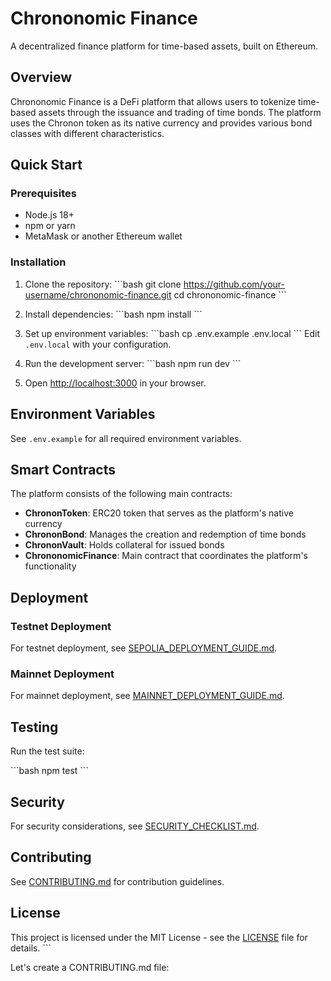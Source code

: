 # Chrononomic Finance

A decentralized finance platform for time-based assets, built on Ethereum.

## Overview

Chrononomic Finance is a DeFi platform that allows users to tokenize time-based assets through the issuance and trading of time bonds. The platform uses the Chronon token as its native currency and provides various bond classes with different characteristics.

## Quick Start

### Prerequisites

- Node.js 18+
- npm or yarn
- MetaMask or another Ethereum wallet

### Installation

1. Clone the repository:
   \`\`\`bash
   git clone https://github.com/your-username/chrononomic-finance.git
   cd chrononomic-finance
   \`\`\`

2. Install dependencies:
   \`\`\`bash
   npm install
   \`\`\`

3. Set up environment variables:
   \`\`\`bash
   cp .env.example .env.local
   \`\`\`
   Edit `.env.local` with your configuration.

4. Run the development server:
   \`\`\`bash
   npm run dev
   \`\`\`

5. Open [http://localhost:3000](http://localhost:3000) in your browser.

## Environment Variables

See `.env.example` for all required environment variables.

## Smart Contracts

The platform consists of the following main contracts:

- **ChrononToken**: ERC20 token that serves as the platform's native currency
- **ChrononBond**: Manages the creation and redemption of time bonds
- **ChrononVault**: Holds collateral for issued bonds
- **ChrononomicFinance**: Main contract that coordinates the platform's functionality

## Deployment

### Testnet Deployment

For testnet deployment, see [SEPOLIA_DEPLOYMENT_GUIDE.md](./SEPOLIA_DEPLOYMENT_GUIDE.md).

### Mainnet Deployment

For mainnet deployment, see [MAINNET_DEPLOYMENT_GUIDE.md](./MAINNET_DEPLOYMENT_GUIDE.md).

## Testing

Run the test suite:

\`\`\`bash
npm test
\`\`\`

## Security

For security considerations, see [SECURITY_CHECKLIST.md](./SECURITY_CHECKLIST.md).

## Contributing

See [CONTRIBUTING.md](./CONTRIBUTING.md) for contribution guidelines.

## License

This project is licensed under the MIT License - see the [LICENSE](./LICENSE) file for details.
\`\`\`

Let's create a CONTRIBUTING.md file:
